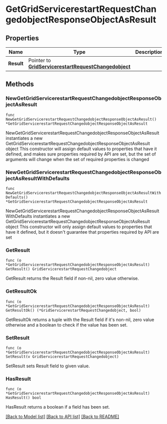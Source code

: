 # GetGridServicerestartRequestChangedobjectResponseObjectAsResult

## Properties

Name | Type | Description | Notes
------------ | ------------- | ------------- | -------------
**Result** | Pointer to [**GridServicerestartRequestChangedobject**](GridServicerestartRequestChangedobject.md) |  | [optional] 

## Methods

### NewGetGridServicerestartRequestChangedobjectResponseObjectAsResult

`func NewGetGridServicerestartRequestChangedobjectResponseObjectAsResult() *GetGridServicerestartRequestChangedobjectResponseObjectAsResult`

NewGetGridServicerestartRequestChangedobjectResponseObjectAsResult instantiates a new GetGridServicerestartRequestChangedobjectResponseObjectAsResult object
This constructor will assign default values to properties that have it defined,
and makes sure properties required by API are set, but the set of arguments
will change when the set of required properties is changed

### NewGetGridServicerestartRequestChangedobjectResponseObjectAsResultWithDefaults

`func NewGetGridServicerestartRequestChangedobjectResponseObjectAsResultWithDefaults() *GetGridServicerestartRequestChangedobjectResponseObjectAsResult`

NewGetGridServicerestartRequestChangedobjectResponseObjectAsResultWithDefaults instantiates a new GetGridServicerestartRequestChangedobjectResponseObjectAsResult object
This constructor will only assign default values to properties that have it defined,
but it doesn't guarantee that properties required by API are set

### GetResult

`func (o *GetGridServicerestartRequestChangedobjectResponseObjectAsResult) GetResult() GridServicerestartRequestChangedobject`

GetResult returns the Result field if non-nil, zero value otherwise.

### GetResultOk

`func (o *GetGridServicerestartRequestChangedobjectResponseObjectAsResult) GetResultOk() (*GridServicerestartRequestChangedobject, bool)`

GetResultOk returns a tuple with the Result field if it's non-nil, zero value otherwise
and a boolean to check if the value has been set.

### SetResult

`func (o *GetGridServicerestartRequestChangedobjectResponseObjectAsResult) SetResult(v GridServicerestartRequestChangedobject)`

SetResult sets Result field to given value.

### HasResult

`func (o *GetGridServicerestartRequestChangedobjectResponseObjectAsResult) HasResult() bool`

HasResult returns a boolean if a field has been set.


[[Back to Model list]](../README.md#documentation-for-models) [[Back to API list]](../README.md#documentation-for-api-endpoints) [[Back to README]](../README.md)


